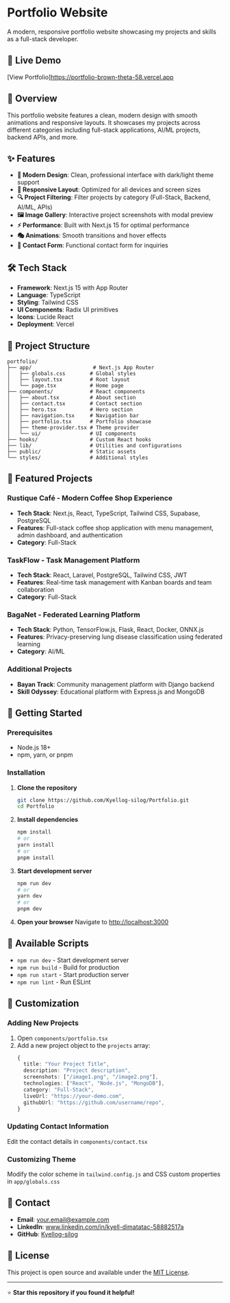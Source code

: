 # Portfolio Website

A modern, responsive portfolio website showcasing my projects and skills as a full-stack developer.

## 🚀 Live Demo

[View Portfolio]https://portfolio-brown-theta-58.vercel.app

## 📖 Overview

This portfolio website features a clean, modern design with smooth animations and responsive layouts. It showcases my projects across different categories including full-stack applications, AI/ML projects, backend APIs, and more.

## ✨ Features

- **🎨 Modern Design**: Clean, professional interface with dark/light theme support
- **📱 Responsive Layout**: Optimized for all devices and screen sizes
- **🔍 Project Filtering**: Filter projects by category (Full-Stack, Backend, AI/ML, APIs)
- **🖼️ Image Gallery**: Interactive project screenshots with modal preview
- **⚡ Performance**: Built with Next.js 15 for optimal performance
- **🎭 Animations**: Smooth transitions and hover effects
- **📧 Contact Form**: Functional contact form for inquiries

## 🛠️ Tech Stack

- **Framework**: Next.js 15 with App Router
- **Language**: TypeScript
- **Styling**: Tailwind CSS
- **UI Components**: Radix UI primitives
- **Icons**: Lucide React
- **Deployment**: Vercel

## 📁 Project Structure

```
portfolio/
├── app/                    # Next.js App Router
│   ├── globals.css        # Global styles
│   ├── layout.tsx         # Root layout
│   └── page.tsx           # Home page
├── components/            # React components
│   ├── about.tsx          # About section
│   ├── contact.tsx        # Contact section
│   ├── hero.tsx           # Hero section
│   ├── navigation.tsx     # Navigation bar
│   ├── portfolio.tsx      # Portfolio showcase
│   ├── theme-provider.tsx # Theme provider
│   └── ui/                # UI components
├── hooks/                 # Custom React hooks
├── lib/                   # Utilities and configurations
├── public/                # Static assets
└── styles/                # Additional styles
```

## 🎯 Featured Projects

### Rustique Café - Modern Coffee Shop Experience
- **Tech Stack**: Next.js, React, TypeScript, Tailwind CSS, Supabase, PostgreSQL
- **Features**: Full-stack coffee shop application with menu management, admin dashboard, and authentication
- **Category**: Full-Stack

### TaskFlow - Task Management Platform
- **Tech Stack**: React, Laravel, PostgreSQL, Tailwind CSS, JWT
- **Features**: Real-time task management with Kanban boards and team collaboration
- **Category**: Full-Stack

### BagaNet - Federated Learning Platform
- **Tech Stack**: Python, TensorFlow.js, Flask, React, Docker, ONNX.js
- **Features**: Privacy-preserving lung disease classification using federated learning
- **Category**: AI/ML

### Additional Projects
- **Bayan Track**: Community management platform with Django backend
- **Skill Odyssey**: Educational platform with Express.js and MongoDB

## 🚀 Getting Started

### Prerequisites
- Node.js 18+ 
- npm, yarn, or pnpm

### Installation

1. **Clone the repository**
   ```bash
   git clone https://github.com/Kyellog-silog/Portfolio.git
   cd Portfolio
   ```

2. **Install dependencies**
   ```bash
   npm install
   # or
   yarn install
   # or
   pnpm install
   ```

3. **Start development server**
   ```bash
   npm run dev
   # or
   yarn dev
   # or
   pnpm dev
   ```

4. **Open your browser**
   Navigate to [http://localhost:3000](http://localhost:3000)

## 📜 Available Scripts

- `npm run dev` - Start development server
- `npm run build` - Build for production
- `npm run start` - Start production server
- `npm run lint` - Run ESLint

## 🎨 Customization

### Adding New Projects

1. Open `components/portfolio.tsx`
2. Add a new project object to the `projects` array:
   ```typescript
   {
     title: "Your Project Title",
     description: "Project description",
     screenshots: ["/image1.png", "/image2.png"],
     technologies: ["React", "Node.js", "MongoDB"],
     category: "Full-Stack",
     liveUrl: "https://your-demo.com",
     githubUrl: "https://github.com/username/repo",
   }
   ```

### Updating Contact Information

Edit the contact details in `components/contact.tsx`

### Customizing Theme

Modify the color scheme in `tailwind.config.js` and CSS custom properties in `app/globals.css`

## 📧 Contact

- **Email**: your.email@example.com
- **LinkedIn**: www.linkedin.com/in/kyell-dimatatac-58882517a
- **GitHub**: [Kyellog-silog](https://github.com/Kyellog-silog)

## 📄 License

This project is open source and available under the [MIT License](LICENSE).

---

⭐ **Star this repository if you found it helpful!**
